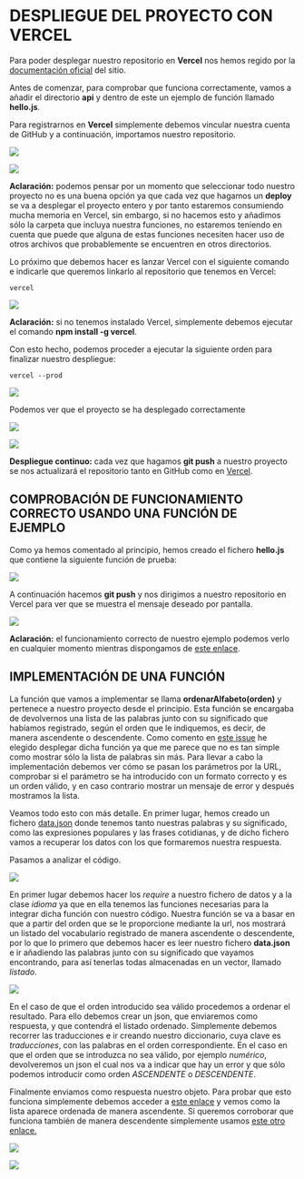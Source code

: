 # DESPLIEGUE DEL PROYECTO CON VERCEL
Para poder desplegar nuestro repositorio en **Vercel** nos hemos regido por la [documentación oficial](https://vercel.com/docs/git/vercel-for-github) del sitio.

Antes de comenzar, para comprobar que funciona correctamente, vamos a añadir el directorio **api** y dentro de este un ejemplo de función llamado **hello.js**.

Para registrarnos en **Vercel** simplemente debemos vincular nuestra cuenta de GitHub y a continuación, importamos nuestro repositorio.

![](../imagenes/registroVercel.png)

![](../imagenes/importVercel.png)

**Aclaración:** podemos pensar por un momento que seleccionar todo nuestro proyecto no es una buena opción ya que cada vez que hagamos un **deploy** se va a desplegar el proyecto entero y por tanto estaremos consumiendo mucha memoria en Vercel, sin embargo, si no hacemos esto y añadimos sólo la carpeta que incluya nuestra funciones, no estaremos teniendo en cuenta que puede que alguna de estas funciones necesiten hacer uso de otros archivos que probablemente se encuentren en otros directorios.

Lo próximo que debemos hacer es lanzar Vercel con el siguiente comando e indicarle que queremos linkarlo al repositorio que tenemos en Vercel:
~~~
vercel
~~~

![](../imagenes/comand-vercel.png)

**Aclaración:** si no tenemos instalado Vercel, simplemente debemos ejecutar el comando **npm install -g vercel**.

Con esto hecho, podemos proceder a ejecutar la siguiente orden para finalizar nuestro despliegue:
~~~
vercel --prod
~~~

![](../imagenes/prod-vercel.png)

Podemos ver que el proyecto se ha desplegado correctamente

![](../imagenes/dashboard-vercel.png)

![](../imagenes/despliegue-vercel-correcto.png)

**Despliegue continuo:** cada vez que hagamos **git push** a nuestro proyecto se nos actualizará el repositorio tanto en GitHub como en [Vercel](https://proyecto-idiomas.vercel.app/).

## COMPROBACIÓN DE FUNCIONAMIENTO CORRECTO USANDO UNA FUNCIÓN DE EJEMPLO
Como ya hemos comentado al principio, hemos creado el fichero **hello.js** que contiene la siguiente función de prueba:

![](../imagenes/helloVercel.png)

A continuación hacemos **git push** y nos dirigimos a nuestro repositorio en Vercel para ver que se muestra el mensaje deseado por pantalla.

![](../imagenes/hello-correcto.png)

**Aclaración:** el funcionamiento correcto de nuestro ejemplo podemos verlo en cualquier momento mientras dispongamos de [este enlace](https://proyecto-idiomas-5tf0id7p5.vercel.app/api/hello.js).

## IMPLEMENTACIÓN DE UNA FUNCIÓN
La función que vamos a implementar se llama **ordenarAlfabeto(orden)** y pertenece a nuestro proyecto desde el principio. Esta función se encargaba de devolvernos una lista de las palabras junto con su significado que habíamos registrado, según el orden que le indiquemos, es decir, de manera ascendente o descendente.
Como comento en [este issue](https://github.com/irenecj/proyecto-idiomas/issues/46) he elegido desplegar dicha función ya que me parece que no es tan simple como mostrar sólo la lista de palabras sin más.
Para llevar a cabo la implementación debemos ver cómo se pasan los parámetros por la URL, comprobar si el parámetro se ha introducido con un formato correcto y es un orden válido, y en caso contrario mostrar un mensaje de error y después mostramos la lista.

Veamos todo esto con más detalle. En primer lugar, hemos creado un fichero [data.json](https://github.com/irenecj/proyecto-idiomas/blob/master/api/data/data.json) donde tenemos tanto nuestras palabras y su significado, como las expresiones populares y las frases cotidianas, y de dicho fichero vamos a recuperar los datos con los que formaremos nuestra respuesta.

Pasamos a analizar el código.

![](../imagenes/ordenar1.png)

En primer lugar debemos hacer los *require* a nuestro fichero de datos y a la clase *idioma* ya que en ella tenemos las funciones necesarias para la integrar dicha función con nuestro código.
Nuestra función se va a basar en que a partir del orden que se le proporcione mediante la url, nos mostrará un listado del vocabulario registrado de manera ascendente o descendente, por lo que lo primero que debemos hacer es leer nuestro fichero **data.json** e ir añadiendo las palabras junto con su significado que vayamos encontrando, para así tenerlas todas almacenadas en un vector, llamado *listado*.

![](../imagenes/ordenar2.png)

En el caso de que el orden introducido sea válido procedemos a ordenar el resultado. Para ello debemos crear un json, que enviaremos como respuesta, y que contendrá el listado ordenado. Simplemente debemos recorrer las traducciones e ir creando nuestro diccionario, cuya clave es *traducciones*, con las palabras en el orden correspondiente.
En el caso en que el orden que se introduzca no sea válido, por ejemplo *numérico*, devolveremos un json el cual nos va a indicar que hay un error y que sólo podemos introducir como orden *ASCENDENTE* o *DESCENDENTE*.

Finalmente enviamos como respuesta nuestro objeto. Para probar que esto funciona simplemente debemos acceder a [este enlace](https://proyecto-idiomas-5ezt1lzn5.vercel.app/api/ordenar.js?orden=ASCENDENTE) y vemos como la lista aparece ordenada de manera ascendente. Si queremos corroborar que funciona también de manera descendente simplemente usamos [este otro enlace.](https://proyecto-idiomas-5ezt1lzn5.vercel.app/api/ordenar.js?orden=DESCENDENTE)

![](../imagenes/resultado-ordenarASC.png)

![](../imagenes/resultado-ordenarDSC.png)
